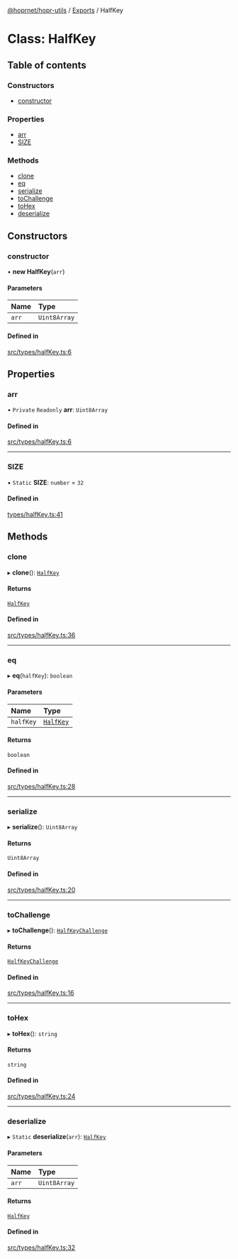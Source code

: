 [@hoprnet/hopr-utils](../README.md) / [Exports](../modules.md) / HalfKey

# Class: HalfKey

## Table of contents

### Constructors

- [constructor](HalfKey.md#constructor)

### Properties

- [arr](HalfKey.md#arr)
- [SIZE](HalfKey.md#size)

### Methods

- [clone](HalfKey.md#clone)
- [eq](HalfKey.md#eq)
- [serialize](HalfKey.md#serialize)
- [toChallenge](HalfKey.md#tochallenge)
- [toHex](HalfKey.md#tohex)
- [deserialize](HalfKey.md#deserialize)

## Constructors

### constructor

• **new HalfKey**(`arr`)

#### Parameters

| Name | Type |
| :------ | :------ |
| `arr` | `Uint8Array` |

#### Defined in

[src/types/halfKey.ts:6](https://github.com/hoprnet/hoprnet/blob/master/packages/utils/src/types/halfKey.ts#L6)

## Properties

### arr

• `Private` `Readonly` **arr**: `Uint8Array`

#### Defined in

[src/types/halfKey.ts:6](https://github.com/hoprnet/hoprnet/blob/master/packages/utils/src/types/halfKey.ts#L6)

___

### SIZE

▪ `Static` **SIZE**: `number` = `32`

#### Defined in

[types/halfKey.ts:41](https://github.com/hoprnet/hoprnet/blob/master/packages/utils/src/types/halfKey.ts#L41)

## Methods

### clone

▸ **clone**(): [`HalfKey`](HalfKey.md)

#### Returns

[`HalfKey`](HalfKey.md)

#### Defined in

[src/types/halfKey.ts:36](https://github.com/hoprnet/hoprnet/blob/master/packages/utils/src/types/halfKey.ts#L36)

___

### eq

▸ **eq**(`halfKey`): `boolean`

#### Parameters

| Name | Type |
| :------ | :------ |
| `halfKey` | [`HalfKey`](HalfKey.md) |

#### Returns

`boolean`

#### Defined in

[src/types/halfKey.ts:28](https://github.com/hoprnet/hoprnet/blob/master/packages/utils/src/types/halfKey.ts#L28)

___

### serialize

▸ **serialize**(): `Uint8Array`

#### Returns

`Uint8Array`

#### Defined in

[src/types/halfKey.ts:20](https://github.com/hoprnet/hoprnet/blob/master/packages/utils/src/types/halfKey.ts#L20)

___

### toChallenge

▸ **toChallenge**(): [`HalfKeyChallenge`](HalfKeyChallenge.md)

#### Returns

[`HalfKeyChallenge`](HalfKeyChallenge.md)

#### Defined in

[src/types/halfKey.ts:16](https://github.com/hoprnet/hoprnet/blob/master/packages/utils/src/types/halfKey.ts#L16)

___

### toHex

▸ **toHex**(): `string`

#### Returns

`string`

#### Defined in

[src/types/halfKey.ts:24](https://github.com/hoprnet/hoprnet/blob/master/packages/utils/src/types/halfKey.ts#L24)

___

### deserialize

▸ `Static` **deserialize**(`arr`): [`HalfKey`](HalfKey.md)

#### Parameters

| Name | Type |
| :------ | :------ |
| `arr` | `Uint8Array` |

#### Returns

[`HalfKey`](HalfKey.md)

#### Defined in

[src/types/halfKey.ts:32](https://github.com/hoprnet/hoprnet/blob/master/packages/utils/src/types/halfKey.ts#L32)
